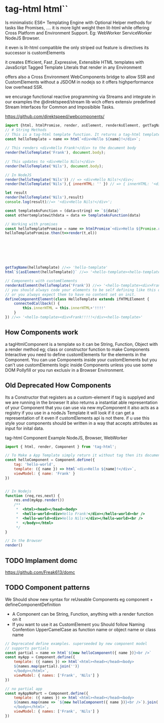 # tag-html html``
Is minimalistic ES6+ Templating Engine
with Optional Helper methods for tasks like Promises, .... it is more light weight then lit-html
while offering Cross Platform and Environment Support. Eg: WebWorker ServiceWorker NodeJS Browser.

it even is lit-html compatible the only striped out feature is directives its successor is customElements

it creates Efficient, Fast ,Expressive, Extensible HTML templates with JavaScript Tagged Template Literals that render in any Environment 

offers also a Cross Environment WebComponents bridge to allow SSR and CustomElements without a JSDOM in nodejs
so it offers highperformance low overhead SSR.

we encurage functional reactive programming via Streams and integrate in our examples the @direktspeed/stream lib
wich offers extensiv predefined Stream Interfaces for Common and Imposibible Tasks.

https://github.com/direktspeed/webcomponents/

```js
import {html, htmlPromise, render, asElement, renderAsElement, getTagName, defineComponentElement} from 'tag-html';
// # String Methods
// This is a tag-html template function. It returns a tag-html template.
const helloTemplate = name => html`<div>Hello ${name}!</div>`;
 
// This renders <div>Hello Frank!</div> to the document body
render(helloTemplate('Frank'), document.body);
 
// This updates to <div>Hello Nils!</div>
render(helloTemplate('Nils'), document.body);

// In NodeJS
render(helloTemplate('Nils')) // => <div>Hello Nils!</div>;
render(helloTemplate('Nils'),{ innerHTML: '' }) // => { innerHTML: '<div>Hello Nils!</div>' };

let result 
render(helloTemplate('Nils'),result)
console.log(result)//=> '<div>Hello Nils!</div>';

const templateAsFunction = (data=string) => `${data}`
const othertemplatewithdata = data => templateAsFunction(data)

// Working with promises
const helloTemplatePromise = name => htmlPromise`<div>Hello ${Promise.resolve('myName')}!</div>`;
helloTemplatePromise.then(t=>render(t,el))







getTagName(helloTemplate) //=> 'hello-template'
html`${asElement(helloTemplate)}` //=> '<hello-template><hello-template>'

// Components with customElements
renderAsElement(helloTemplate('Frank')) //=> '<hello-template><div>Frank!</div><hello-template>'
// you should always code your elements to be self defining like this on load. so you always expect them to have content set
// or you always expect them to have no content set on init.
defineComponentElement(class HelloTemplate extends ifHTMLElement {
    connectedCallback() {
        this.innerHTML = this.innerHTML+'!!!!'
    }
}) //=> '<hello-template><div>Frank!!!!!</div><hello-template>'
```

## How Components work
a tagHtmlComponent is a template so it can be String, Function, Object with a render method eg; class or constructor function
to make Components Interactive you need to define customElements for the elements in the Component. You can use Components inside
your customElements but you can't use customElements logic inside Components unless you use some DOM Pollyfill or you run exclusiv in a Browser Environment.

## Old Deprecated How Components
Its a Constructor that registers as a custom-element if tag is supplyed and we are running in the browser
It also returns a instantiat able representation of your Component that you can use via new myComponent
it also acts as a registry if you use <hello-world></hello-world> in a nodeJs Template it will look if it can get a 
representation of it even if customElements api is not there. if u use this style your components should be
written in a way that accepts attributes as input for inital data.

tag-html Component Example NodeJS, Browser, WebWorker
```js
import { html, render, Component } from 'tag-html';

// To Make a App Template simply return it without tag then its document!
const helloComponent = Component.define({
    tag: 'hello-world',
    template: ({ name }) => html`<div>Hello ${name}!</div>`,
    viewModel: { name: 'Frank' }
})


// In Nodejs
function (req,res,next) {
    res.end(myApp.render()) 
    /**
     *  <html><head></head><body>
     *  <hello-world><div>Hello Frank!</div></hello-world><br />
     *  <hello-world><div>Hello Nils!</div></hello-world><br />
     *  </body></html>
     */
}

// In the Browser
render()
```

## TODO Implament domc
https://github.com/Freak613/domc

## TODO Component patterns
We Should show new syntax for reUseable Components eg component + defineComponentDefinition
- A Component can be String, Function, anything with a render function on it
- If you want to use it as CustomElement you Should follow Naming Confention UpperCamelCase as function name or object name or class name
```js
// Deprecated define examples. superseeded by new component model
// supports partials
const partial = name => html`${new helloComponent({ name })}<br />`
const myApp = Component.define({
    template: ({ names }) => html`<html><head></head><body>
    ${names.map(partial).join('')}
    </body></html>`,
    viewModel: { names: ['Frank', 'Nils'] }
})

// no partial app
const myAppNoPart = Component.define({
    template: ({ names }) => html`<html><head></head><body>
    ${names.map(name => `${new helloComponent({ name })}<br />`).join('')}
    </body></html>`,
    viewModel: { names: ['Frank', 'Nils'] }
})
``` 
